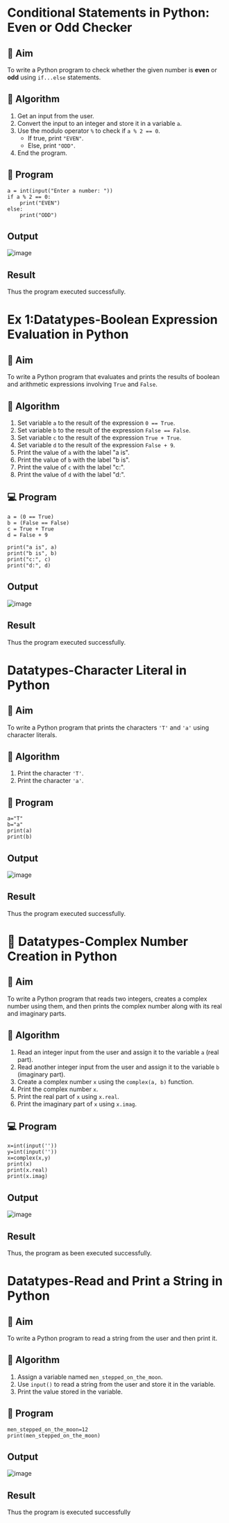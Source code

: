 # Conditional Statements in Python: Even or Odd Checker

## 🎯 Aim
To write a Python program to check whether the given number is **even** or **odd** using `if...else` statements.

## 🧠 Algorithm
1. Get an input from the user.
2. Convert the input to an integer and store it in a variable `a`.
3. Use the modulo operator `%` to check if `a % 2 == 0`.
   - If true, print `"EVEN"`.
   - Else, print `"ODD"`.
4. End the program.

## 🧾 Program
~~~
a = int(input("Enter a number: "))
if a % 2 == 0:
    print("EVEN")
else:
    print("ODD")
~~~

## Output
![image](https://github.com/user-attachments/assets/fa0516bc-018d-4d72-9dce-44eb1978a117)

## Result
Thus the program executed successfully.



# Ex 1:Datatypes-Boolean Expression Evaluation in Python

## 🎯 Aim
To write a Python program that evaluates and prints the results of boolean and arithmetic expressions involving `True` and `False`.

## 🧠 Algorithm
1. Set variable `a` to the result of the expression `0 == True`.
2. Set variable `b` to the result of the expression `False == False`.
3. Set variable `c` to the result of the expression `True + True`.
4. Set variable `d` to the result of the expression `False + 9`.
5. Print the value of `a` with the label "a is".
6. Print the value of `b` with the label "b is".
7. Print the value of `c` with the label "c:".
8. Print the value of `d` with the label "d:".

## 💻 Program
~~~
a = (0 == True)
b = (False == False)
c = True + True
d = False + 9

print("a is", a)
print("b is", b)
print("c:", c)
print("d:", d)
~~~

## Output
![image](https://github.com/user-attachments/assets/0ca6b03b-c016-4e14-8955-2474f104c4f8)

## Result
Thus the program executed successfully.

# Datatypes-Character Literal in Python

## 🎯 Aim
To write a Python program that prints the characters `'T'` and `'a'` using character literals.

## 🧠 Algorithm
1. Print the character `'T'`.
2. Print the character `'a'`.

## 🧾 Program
~~~
a="T"
b="a"
print(a)
print(b)
~~~

## Output
![image](https://github.com/user-attachments/assets/1ccd94f8-bc77-4072-845a-666a273717d6)


## Result
Thus the program executed successfully.


# 🧮 Datatypes-Complex Number Creation in Python

## 🎯 Aim
To write a Python program that reads two integers, creates a complex number using them, and then prints the complex number along with its real and imaginary parts.

## 🧠 Algorithm
1. Read an integer input from the user and assign it to the variable `a` (real part).
2. Read another integer input from the user and assign it to the variable `b` (imaginary part).
3. Create a complex number `x` using the `complex(a, b)` function.
4. Print the complex number `x`.
5. Print the real part of `x` using `x.real`.
6. Print the imaginary part of `x` using `x.imag`.

## 💻 Program
~~~
x=int(input(''))
y=int(input(''))
x=complex(x,y)
print(x)
print(x.real)
print(x.imag)
~~~

## Output
![image](https://github.com/user-attachments/assets/f082f3e9-ed6d-4949-874a-036af1d97831)


## Result
Thus, the program as been executed successfully.


# Datatypes-Read and Print a String in Python

## 🎯 Aim
To write a Python program to read a string from the user and then print it.

## 🧠 Algorithm
1. Assign a variable named `men_stepped_on_the_moon`.
2. Use `input()` to read a string from the user and store it in the variable.
3. Print the value stored in the variable.

## 🧾 Program
~~~
men_stepped_on_the_moon=12
print(men_stepped_on_the_moon)
~~~

## Output
![image](https://github.com/user-attachments/assets/347759a2-d9b9-434a-9f23-311f3e7db60c)


## Result
Thus the program is executed successfully
